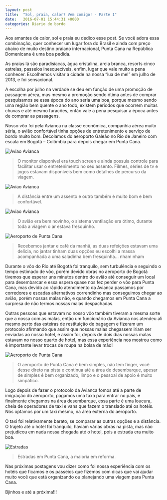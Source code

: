 ```yaml
---
layout: post
title:  "Sol, praia, calor? Vem comigo! - Parte 1"
date:   2016-07-01 15:44:31 +0000
categories: Diario de bordo
---
```


Aos amantes de calor, sol e praia eu dedico esse post. Se você adora essa combinação, quer conhecer um lugar fora do Brasil e ainda com preço abaixo de muito destino praiano internacional, Punta Cana na República Domenicana é uma boa pedida.

As praias lá são paradisíacas, água cristalina, areia branca, resorts cinco estrelas, passeios inesquecíveis, enfim, lugar que vale muito a pena conhecer. Escolhemos visitar a cidade na nossa “lua de mel” em julho de 2013, e foi sensacional. 

A escolha por julho na verdade se deu em função de uma promoção de passagem aérea, mas mesmo a promoção sendo ótima antes de comprar pesquisamos se essa época do ano seria uma boa, porque mesmo sendo uma região bem quente o ano todo, existem períodos que ocorrem muitas chuvas e até mesmo furacões, então vale a pena pesquisar a época antes de comprar as passagens.

Nosso vôo foi pela Avianca na classe econômica, companhia aérea muito séria, o avião confortável tinha opções de entretenimento e serviço de bordo muito bom. Decolamos do aeroporto Galeão no Rio de Janeiro com escala em Bogotá – Colômbia para depois chegar em Punta Cana.

![Aviao Avianca](http://www.viajandonasferias.com.br/imagens/post2/aviao.JPG)
> O monitor disponível era touch screen e ainda possuía controle para facilitar usar o entretenimento no seu assento. Filmes, séries de tv e jogos estavam disponíveis bem como detalhes de percurso da viagem.

![Aviao Avianca](http://www.viajandonasferias.com.br/imagens/post2/aviao1.JPG)
> A distância entre um assento e outro também é muito bom e bem confortável. 

![Aviao Avianca](http://www.viajandonasferias.com.br/imagens/post2/aviao2.JPG)
> O avião era bem novinho, o sistema ventilação era ótimo, durante toda a viagem o ar estava fresquinho. 

![Aeroporto de Punta Cana](http://www.viajandonasferias.com.br/imagens/post2/aviao3.JPG)
> Recebemos jantar e café da manhã, as duas refeições estavam uma delícia, no jantar tinham duas opções eu escolhi a massa acompanhada a uma saladinha bem fresquinha... nham nham 

Durante o vôo do Rio até Bogotá foi tranquilo, sem turbulência e seguindo o tempo estimado de vôo, porém devido obras no aeroporto de Bogotá tivemos que esperar uns minutos dentro do avião até conseguir um local para desembarcar e essa espera quase nos fez perder o vôo para Punta Cana, mas devido ao rápido atendimento da Avianca passamos por corredores e escadas alternativos correndinho mas conseguimos chegar ao avião, porém nossas malas não, e quando chegamos em Punta Cana a surpresa de não termos nossas malas despachadas.

Outras pessoas que estavam no nosso vôo também tiveram a mesma sorte que a nossa com as malas, então um funcionário da Avianca nos atendeu ali mesmo perto das esteiras de restituição de bagagem e fizeram um protocolo afirmando que assim que nossas malas chegassem iriam ser enviadas ao nosso hotel, e assim foi, depois de dois dias nossas malas estavam no nosso quarto de hotel, mas essa experiência nos mostrou como é importante levar trocas de roupa na bolsa de mão!

![Aeroporto de Punta Cana](http://www.viajandonasferias.com.br/imagens/post2/aeroporto.jpg)
> O aeroporto de Punta Cana é bem simples, não tem finger, você desse direto na pista e continua até a área de desembarque, apesar de simples é bem organizado, limpo e o pessoal de apoio é muito simpático.


Logo depois de fazer o protocolo da Avianca fomos até a parte de imigração do aeroporto, pagamos uma taxa para entrar no país, e finalmente chegamos na área desembarque, essa parte é uma loucura, cheia de operadores de taxi e vans que fazem o translado até os hotéis. Nós optamos por um taxi mesmo, na área externa do aeroporto.

O taxi foi relativamente barato, se comparar as outras opções e a distância. O trajeto até o hotel foi tranquilo, haviam várias obras na pista, mas não prejudicou em nada nossa chegada até o hotel, pois a estrada era muito boa. 

![Estradas](http://www.viajandonasferias.com.br/imagens/post2/trajeto.jpg)
> Estradas em Punta Cana, a maioria em reforma.

Nas próximas postagens vou dizer como foi nossa experiência com os hotéis que ficamos e os passeios que fizemos com dicas que vai ajudar muito você que está organizando ou planejando uma viagem para Punta Cana.

Bjinhos e até a próxima!!!
